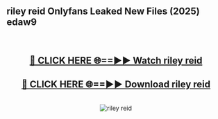 <h2>riley reid Onlyfans Leaked New Files (2025) edaw9</h2>
<br>
<div align="center">
<h2><a href="https://mediafiles.top/riley_reid&ref=git" rel="nofollow">🔴 CLICK HERE 🌐==►► Watch riley reid</a></h2>
<h2><a href="https://mediafiles.top/riley_reid&ref=git" rel="nofollow">🔴 CLICK HERE 🌐==►► Download riley reid</a></h2>
<br>
<a href="https://mediafiles.top/riley_reid&ref=git" rel="nofollow" data-target="animated-image.originalLink"><img src="https://i.ibb.co.com/xMMVF88/686577567.gif" alt="riley reid" style="max-width: 100%; display: inline-block;" data-target="animated-image.originalImage"></a>
</div>
<br>
<br>